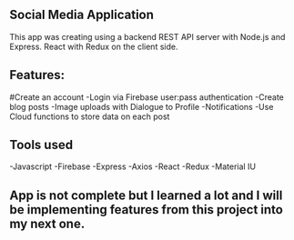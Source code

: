 ## Social Media Application
This app was creating using a backend REST API server with Node.js and Express. React with Redux on the client side.


## Features:

#Create an account
-Login via Firebase user:pass authentication
-Create blog posts 
-Image uploads with Dialogue to Profile 
-Notifications 
-Use Cloud functions to store data on each post

## Tools used
-Javascript -Firebase -Express -Axios -React -Redux -Material IU

## App is not complete but I learned a lot and I will be implementing features from this project into my next one. 
